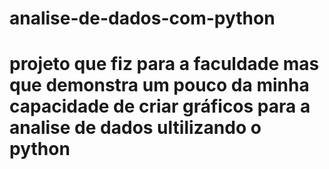 # analise-de-dados-com-python
# projeto que fiz para a faculdade mas que demonstra um pouco da minha capacidade de criar gráficos para a analise de dados ultilizando o python
